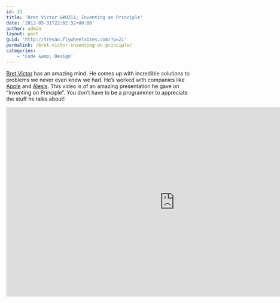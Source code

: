 ```yaml
---
id: 21
title: 'Bret Victor &#8211; Inventing on Principle'
date: '2012-05-31T22:02:32+00:00'
author: admin
layout: post
guid: 'http://trevan.flywheelsites.com/?p=21'
permalink: /bret-victor-inventing-on-principle/
categories:
    - 'Code &amp; Design'
---
```


[Bret Victor](http://worrydream.com "Bret Victor") has an amazing mind. He comes up with incredible solutions to problems we never even knew we had. He’s worked with companies like [Apple](http://apple.com "Apple") and [Alesis](http://www.alesis.com/en/index.php "Alesis"). This video is of an amazing presentation he gave on “Inventing on Principle”. You don’t have to be a programmer to appreciate the stuff he talks about!

<iframe allowfullscreen="" frameborder="0" height="506" loading="lazy" mozallowfullscreen="" src="http://player.vimeo.com/video/36579366?byline=0" webkitallowfullscreen="" width="900"></iframe>